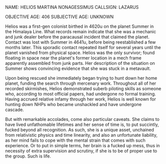NAME: HELIOS MARTINA NONAGESSIMUS
CALLSIGN: LAZARUS

OBJECTIVE AGE: 406
SUBJECTIVE AGE: UNKNOWN

Helios was a first-gen colonist birthed in 4620u on the planet Summer in the Himalaya Line.  What records remain indicate that she was a mechanic and junk dealer before the paracausal incident that claimed the planet. Contact was lost with Summer in 4641u, before being reestablished a few months later. This sporadic contact repeated itself for several years until the planet vanished from physical space. Helios was the only survivor; found floating in space near the planet's former location in a mech frame apparently assembled from junk parts. Her description of the situation on Summer shows convincing evidence that she was stuck in a metavault.

Upon being rescued she immediately began trying to hunt down her home planet, funding the search through mercenary work. Throughout all of her recorded skirmishes, Helios demonstrated suberb piloting skills as someone who, according to most official papers, had undergone no formal training. Having accrued relative infamy through her work, Helios is well known for hunting down NHPs who became unshackled and have undergone cascade.

But with remarkable accolades, come also particular caveats. She claims to have lived unfathomable lifetimes and her sense of time is, to put succintly, fucked beyond all recognition. As such, she is a unique asset, unchained from relativistic physics and time linearity, and also an unfortunate liability, as her mind fails to cope with the mental strain that comes with such experience. Or to put in simple terms, her brain is a fucked up mess, thus in necessity of extra supervision and scrutiny, if she is to be of proper use to the group. Such is life.
